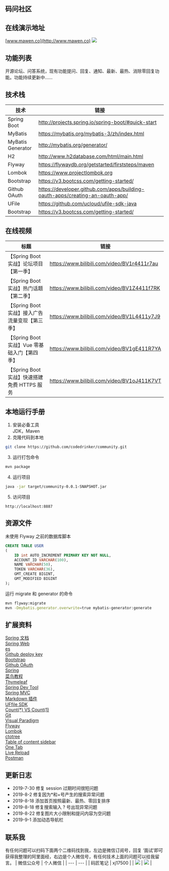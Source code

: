 ## 码问社区

## 在线演示地址
[www.mawen.co](http://www.mawen.co)
![](https://imgkr.cn-bj.ufileos.com/aa5c5b72-0164-4bca-9100-2f4e7f6f0eef.png)

## 功能列表  
开源论坛、问答系统，现有功能提问、回复、通知、最新、最热、消除零回复功能。功能持续更新中…… 

## 技术栈
|  技术   |  链接   |
| --- | --- |
|  Spring Boot   |  http://projects.spring.io/spring-boot/#quick-start   |
|   MyBatis  |  https://mybatis.org/mybatis-3/zh/index.html   |
|   MyBatis Generator  |  http://mybatis.org/generator/   |
|   H2  |   http://www.h2database.com/html/main.html  |
|   Flyway  |   https://flywaydb.org/getstarted/firststeps/maven  |
|Lombok| https://www.projectlombok.org |
|Bootstrap|https://v3.bootcss.com/getting-started/|
|Github OAuth|https://developer.github.com/apps/building-oauth-apps/creating-an-oauth-app/|
|UFile|https://github.com/ucloud/ufile-sdk-java|
|Bootstrap|https://v3.bootcss.com/getting-started/|

## 在线视频
|  标题   |  链接   |
| --- | --- |
|  【Spring Boot 实战】论坛项目【第一季】   |  https://www.bilibili.com/video/BV1r4411r7au  |
|  【Spring Boot 实战】热门话题【第二季】 |  https://www.bilibili.com/video/BV1Z4411f7RK  |
|  【Spring Boot 实战】接入广告流量变现【第三季】  | https://www.bilibili.com/video/BV1L4411y7J9  |
|  【Spring Boot 实战】Vue 零基础入门【第四季】  |   https://www.bilibili.com/video/BV1gE411R7YA |
|  【Spring Boot 实战】快速搭建免费 HTTPS 服务  |   https://www.bilibili.com/video/BV1oJ411K7VT  |

## 本地运行手册
1. 安装必备工具  
JDK，Maven
2. 克隆代码到本地
```sh
git clone https://github.com/codedrinker/community.git
````
3. 运行打包命令
```sh
mvn package
```
4. 运行项目  
```sh
java -jar target/community-0.0.1-SNAPSHOT.jar
```
5. 访问项目
```
http://localhost:8887
```


## 资源文件
未使用 Flyway 之前的数据库脚本
```sql
CREATE TABLE USER
(
    ID int AUTO_INCREMENT PRIMARY KEY NOT NULL,
    ACCOUNT_ID VARCHAR(100),
    NAME VARCHAR(50),
    TOKEN VARCHAR(36),
    GMT_CREATE BIGINT,
    GMT_MODIFIED BIGINT
);
```
运行 migrate 和 generator 的命令
```bash
mvn flyway:migrate
mvn -Dmybatis.generator.overwrite=true mybatis-generator:generate
```

## 扩展资料
[Spring 文档](https://spring.io/guides)    
[Spring Web](https://spring.io/guides/gs/serving-web-content/)   
[es](https://elasticsearch.cn/explore)    
[Github deploy key](https://developer.github.com/v3/guides/managing-deploy-keys/#deploy-keys)    
[Bootstrap](https://v3.bootcss.com/getting-started/)    
[Github OAuth](https://developer.github.com/apps/building-oauth-apps/creating-an-oauth-app/)    
[Spring](https://docs.spring.io/spring-boot/docs/2.0.0.RC1/reference/htmlsingle/#boot-features-embedded-database-support)    
[菜鸟教程](https://www.runoob.com/mysql/mysql-insert-query.html)    
[Thymeleaf](https://www.thymeleaf.org/doc/tutorials/3.0/usingthymeleaf.html#setting-attribute-values)    
[Spring Dev Tool](https://docs.spring.io/spring-boot/docs/2.0.0.RC1/reference/htmlsingle/#using-boot-devtools)  
[Spring MVC](https://docs.spring.io/spring/docs/5.0.3.RELEASE/spring-framework-reference/web.html#mvc-handlermapping-interceptor)  
[Markdown 插件](http://editor.md.ipandao.com/)   
[UFfile SDK](https://github.com/ucloud/ufile-sdk-java)  
[Count(*) VS Count(1)](https://mp.weixin.qq.com/s/Rwpke4BHu7Fz7KOpE2d3Lw)  
[Git](https://git-scm.com/download)   
[Visual Paradigm](https://www.visual-paradigm.com)    
[Flyway](https://flywaydb.org/getstarted/firststeps/maven)  
[Lombok](https://www.projectlombok.org)    
[ctotree](https://www.octotree.io/)   
[Table of content sidebar](https://chrome.google.com/webstore/detail/table-of-contents-sidebar/ohohkfheangmbedkgechjkmbepeikkej)    
[One Tab](https://chrome.google.com/webstore/detail/chphlpgkkbolifaimnlloiipkdnihall)    
[Live Reload](https://chrome.google.com/webstore/detail/livereload/jnihajbhpnppcggbcgedagnkighmdlei/related)  
[Postman](https://chrome.google.com/webstore/detail/coohjcphdfgbiolnekdpbcijmhambjff)

## 更新日志
- 2019-7-30 修复 session 过期时间很短问题   
- 2019-8-2 修复因为*和+号产生的搜索异常问题  
- 2019-8-18 添加首页按照最新、最热、零回复排序  
- 2019-8-18 修复搜索输入 ? 号出现异常问题
- 2019-8-22 修复图片大小限制和提问内容为空问题
- 2019-9-1 添加动态导航栏

## 联系我
有任何问题可以扫码下面两个二维码找到我，左边是微信订阅号，回复 ‘面试’即可获得我整理的阿里面经，右边是个人微信号，有任何技术上面的问题可以给我留言。
|  微信公众号   |  个人微信   |
| --- | --- |
|  码匠笔记  |  xj17500 |
|  ![](https://mawen-cdn.cn-bj.ufileos.com/wxdyh-qr.jpeg)   |   ![](https://mawen-cdn.cn-bj.ufileos.com/wx-qr.jpeg)  |
